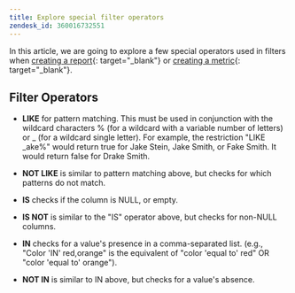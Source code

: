 ```yaml
---
title: Explore special filter operators
zendesk_id: 360016732551
---
```


In this article, we are going to explore a few special operators used in filters when [creating a report](../../tutorials/using-visual-report-builder.md){: target="_blank"} or [creating a metric](../../data-user/reports/ess-manage-data-metrics.md){: target="_blank"}.

## Filter Operators

* **LIKE** for pattern matching.  This must be used in conjunction with the wildcard characters % (for a wildcard with a variable number of letters) or _ (for a wildcard single letter).  For example, the restriction "LIKE \_ake%" would return true for Jake Stein, Jake Smith, or Fake Smith.  It would return false for Drake Smith.

* **NOT LIKE** is similar to pattern matching above, but checks for which patterns do not match.

* **IS** checks if the column is NULL, or empty.

* **IS NOT** is similar to the "IS" operator above, but checks for non-NULL columns.

* **IN** checks for a value's presence in a comma-separated list. (e.g., "Color 'IN' red,orange" is the equivalent of "color 'equal to' red" OR "color 'equal to' orange").

* **NOT IN** is similar to IN above, but checks for a value's absence.
